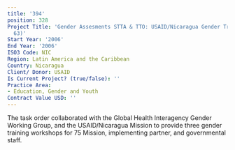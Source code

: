 ```yaml
---
title: '394'
position: 328
Project Title: 'Gender Assesments STTA & TTO: USAID/Nicaragua Gender Training (TDY
  63)'
Start Year: '2006'
End Year: '2006'
ISO3 Code: NIC
Region: Latin America and the Caribbean
Country: Nicaragua
Client/ Donor: USAID
Is Current Project? (true/false): ''
Practice Area:
- Education, Gender and Youth
Contract Value USD: ''
---
```


The task order collaborated with the Global Health Interagency Gender Working Group, and the USAID/Nicaragua Mission to provide three gender training workshops for 75 Mission, implementing partner, and governmental staff.